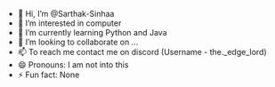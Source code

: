 - 👋 Hi, I’m @Sarthak-Sinhaa
- 👀 I’m interested in computer
- 🌱 I’m currently learning Python and Java
- 💞️ I’m looking to collaborate on ...
- 📫 To reach me contact me on discord (Username - the._edge_lord) 
- 😄 Pronouns: I am not into this 
- ⚡ Fun fact: None
